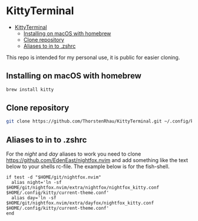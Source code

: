 # KittyTerminal

<!--toc:start-->

- [KittyTerminal](#kittyterminal)
  - [Installing on macOS with homebrew](#installing-on-macos-with-homebrew)
  - [Clone repository](#clone-repository)
  - [Aliases to in to .zshrc](#aliases-to-in-to-zshrc)
  <!--toc:end-->

This repo is intended for my personal use, it is public for easier cloning.

## Installing on macOS with homebrew

```zsh
brew install kitty
```

## Clone repository

```zsh
git clone https://github.com/ThorstenRhau/KittyTerminal.git ~/.config/kitty
```

## Aliases to in to .zshrc

For the _night_ and _day_ aliases to work you need to clone https://github.com/EdenEast/nightfox.nvim and add something like the text below to your shells rc-file. The example below is for the fish-shell.

```fish
if test -d "$HOME/git/nightfox.nvim"
  alias night='ln -sf $HOME/git/nightfox.nvim/extra/nightfox/nightfox_kitty.conf $HOME/.config/kitty/current-theme.conf'
  alias day='ln -sf $HOME/git/nightfox.nvim/extra/dayfox/nightfox_kitty.conf $HOME/.config/kitty/current-theme.conf'
end
```
